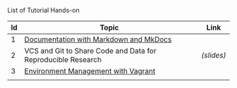 List of Tutorial Hands-on


| Id | Topic                                                        | Link       |
|----|--------------------------------------------------------------|------------|
|  1 | [Documentation with Markdown and MkDocs](docs/)              |            |
|  2 | VCS and Git to Share Code and Data for Reproducible Research | _(slides)_ |
|  3 | [Environment Management with Vagrant](vagrant/)              |            |
|    |                                                              |            |
